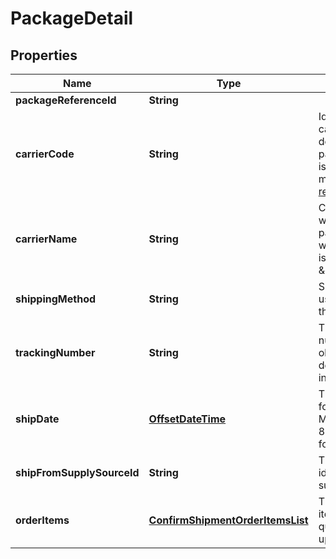 
# PackageDetail

## Properties
Name | Type | Description | Notes
------------ | ------------- | ------------- | -------------
**packageReferenceId** | **String** |  | 
**carrierCode** | **String** | Identifies the carrier that will deliver the package. This field is required for all marketplaces, see [reference](https://developer-docs.amazon.com/sp-api/changelog/carriercode-value-required-in-shipment-confirmations-for-br-mx-ca-sg-au-in-jp-marketplaces). | 
**carrierName** | **String** | Carrier Name that will deliver the package. Required when carrierCode is \&quot;Others\&quot;  |  [optional]
**shippingMethod** | **String** | Ship method to be used for shipping the order. |  [optional]
**trackingNumber** | **String** | The tracking number used to obtain tracking and delivery information. | 
**shipDate** | [**OffsetDateTime**](OffsetDateTime.md) | The shipping date for the package. Must be in ISO-8601 date/time format. | 
**shipFromSupplySourceId** | **String** | The unique identifier of the supply source. |  [optional]
**orderItems** | [**ConfirmShipmentOrderItemsList**](ConfirmShipmentOrderItemsList.md) | The list of order items and quantities to be updated. | 



